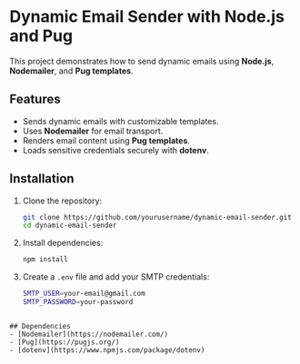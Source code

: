 # Dynamic Email Sender with Node.js and Pug

This project demonstrates how to send dynamic emails using **Node.js**, **Nodemailer**, and **Pug templates**.

## Features
- Sends dynamic emails with customizable templates.
- Uses **Nodemailer** for email transport.
- Renders email content using **Pug templates**.
- Loads sensitive credentials securely with **dotenv**.

## Installation

1. Clone the repository:
   ```sh
   git clone https://github.com/yourusername/dynamic-email-sender.git
   cd dynamic-email-sender
   ```

2. Install dependencies:
   ```sh
   npm install
   ```

3. Create a `.env` file and add your SMTP credentials:
   ```sh
   SMTP_USER=your-email@gmail.com
   SMTP_PASSWORD=your-password
   ```

```

## Dependencies
- [Nodemailer](https://nodemailer.com/)
- [Pug](https://pugjs.org/)
- [dotenv](https://www.npmjs.com/package/dotenv)

